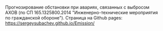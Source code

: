 Прогнозирование обстановки при авариях, связанных с выбросом АХОВ (по СП 165.1325800.2014 "Инженерно-технические мероприятия по гражданской обороне").
Страница на Github pages: https://sergeysubachev.github.io/Emission/
